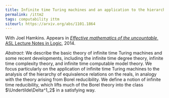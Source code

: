 ```yaml
---
title: Infinite time Turing machines and an application to the hierarchy of equivalence relations on the reals
permalink: /ittm2
tags: computability ittm
siteurl: https://arxiv.org/abs/1101.1864
---
```


With Joel Hamkins. Appears in [*Effective mathematics of the uncountable*, ASL Lecture Notes in Logic](https://dx.doi.org/10.1017/CBO9781139028592.004), 2014.<!--more-->

*Abstract*: We describe the basic theory of infinite time Turing machines and some recent developments, including the infinite time degree theory, infinite time complexity theory, and infinite time computable model theory.  We focus particularly on the application of infinite time Turing machines to the analysis of the hierarchy of equivalence relations on the reals, in analogy with the theory arising from Borel reducibility.  We define a notion of infinite time reducibility, which lifts much of the Borel theory into the class $\Undertilde\Delta^1_2$ in a satisfying way.
